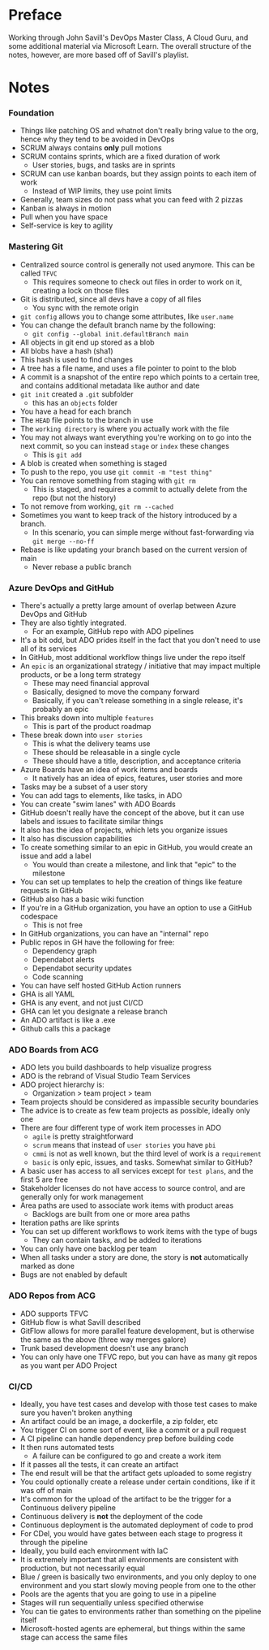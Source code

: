 # Preface
Working through John Savill's DevOps Master Class, A Cloud Guru, and some additional material via Microsoft Learn. The overall structure of the notes, however, are more based off of Savill's playlist.

# Notes
### Foundation
- Things like patching OS and whatnot don't really bring value to the org, hence why they tend to be avoided in DevOps
- SCRUM always contains **only** pull motions
- SCRUM contains sprints, which are a fixed duration of work
    - User stories, bugs, and tasks are in sprints
- SCRUM can use kanban boards, but they assign points to each item of work
    - Instead of WIP limits, they use point limits
- Generally, team sizes do not pass what you can feed with 2 pizzas
- Kanban is always in motion
- Pull when you have space
- Self-service is key to agility
### Mastering Git
- Centralized source control is generally not used anymore. This can be called `TFVC`
    - This requires someone to check out files in order to work on it, creating a lock on those files
- Git is distributed, since all devs have a copy of all files
    - You sync with the remote origin
- `git config` allows you to change some attributes, like `user.name`
- You can change the default branch name by the following:
    - `git config --global init.defaultBranch main`
- All objects in git end up stored as a blob
- All blobs have a hash (sha1)
- This hash is used to find changes
- A tree has a file name, and uses a file pointer to point to the blob
- A commit is a snapshot of the entire repo which points to a certain tree, and contains additional metadata like author and date
- `git init` created a `.git` subfolder
    - this has an `objects` folder
- You have a head for each branch
- The `HEAD` file points to the branch in use
- The `working directory` is where you actually work with the file
- You may not always want everything you're working on to go into the next commit, so you can instead `stage` or `index` these changes
    - This is `git add`
- A blob is created when something is staged
- To push to the repo, you use `git commit -m "test thing"`
- You can remove something from staging with `git rm`
    - This is staged, and requires a commit to actually delete from the repo (but not the history)
- To not remove from working, `git rm --cached`
- Sometimes you want to keep track of the history introduced by a branch.
    - In this scenario, you can simple merge without fast-forwarding via `git merge --no-ff`
- Rebase is like updating your branch based on the current version of main
    - Never rebase a public branch
### Azure DevOps and GitHub
- There's actually a pretty large amount of overlap between Azure DevOps and GitHub
- They are also tightly integrated.
    - For an example, GitHub repo with ADO pipelines
- It's a bit odd, but ADO prides itself in the fact that you don't need to use all of its services
- In GitHub, most additional workflow things live under the repo itself
- An `epic` is an organizational strategy / initiative that may impact multiple products, or be a long term strategy
    - These may need financial approval
    - Basically, designed to move the company forward
    - Basically, if you can't release something in a single release, it's probably an epic
- This breaks down into multiple `features`
    - This is part of the product roadmap
- These break down into `user stories`
    - This is what the delivery teams use
    - These should be releasable in a single cycle
    - These should have a title, description, and acceptance criteria
- Azure Boards have an idea of work items and boards
    - It natively has an idea of epics, features, user stories and more
- Tasks may be a subset of a user story
- You can add tags to elements, like tasks, in ADO
- You can create "swim lanes" with ADO Boards
- GitHub doesn't really have the concept of the above, but it can use labels and issues to facilitate similar things
- It also has the idea of projects, which lets you organize issues
- It also has discussion capabilities
- To create something similar to an epic in GitHub, you would create an issue and add a label
    - You would than create a milestone, and link that "epic" to the milestone
- You can set up templates to help the creation of things like feature requests in GitHub
- GitHub also has a basic wiki function
- If you're in a GitHub organization, you have an option to use a GitHub codespace
    - This is not free
- In GitHub organizations, you can have an "internal" repo
- Public repos in GH have the following for free:
    - Dependency graph
    - Dependabot alerts
    - Dependabot security updates
    - Code scanning
- You can have self hosted GitHub Action runners
- GHA is all YAML
- GHA is any event, and not just CI/CD
- GHA can let you designate a release branch
- An ADO artifact is like a .exe
- Github calls this a package
### ADO Boards from ACG
- ADO lets you build dashboards to help visualize progress
- ADO is the rebrand of Visual Studio Team Services
- ADO project hierarchy is:  
    - Organization > team project > team
- Team projects should be considered as impassible security boundaries 
- The advice is to create as few team projects as possible, ideally only one 
- There are four different type of work item processes in ADO
    - `agile` is pretty straightforward
    - `scrum` means that instead of `user stories` you have `pbi`
    - `cmmi` is not as well known, but the third level of work is a `requirement`
    - `basic` is only epic, issues, and tasks. Somewhat similar to GitHub?
- A basic user has access to all services except for `test plans`, and the first 5 are free
- Stakeholder licenses do not have access to source control, and are generally only for work management
- Area paths are used to associate work items with product areas
    - Backlogs are built from one or more area paths
- Iteration paths are like sprints
- You can set up different workflows to work items with the type of bugs
    - They can contain tasks, and be added to iterations
- You can only have one backlog per team
- When all tasks under a story are done, the story is **not** automatically marked as done
- Bugs are not enabled by default
### ADO Repos from ACG
- ADO supports TFVC
- GitHub flow is what Savill described
- GitFlow allows for more parallel feature development, but is otherwise the same as the above (three way merges galore)
- Trunk based development doesn't use any branch
- You can only have one TFVC repo, but you can have as many git repos as you want per ADO Project
### CI/CD
- Ideally, you have test cases and develop with those test cases to make sure you haven't broken anything
- An artifact could be an image, a dockerfile, a zip folder, etc
- You trigger CI on some sort of event, like a commit or a pull request
- A CI pipeline can handle dependency prep before building code
- It then runs automated tests
    - A failure can be configured to go and create a work item
- If it passes all the tests, it can create an artifact
- The end result will be that the artifact gets uploaded to some registry
- You could optionally create a release under certain conditions, like if it was off of main
- It's common for the upload of the artifact to be the trigger for a Continuous delivery pipeline
- Continuous delivery is **not** the deployment of the code
- Continuous deployment is the automated deployment of code to prod
- For CDel, you would have gates between each stage to progress it through the pipeline
- Ideally, you build each environment with IaC
- It is extremely important that all environments are consistent with production, but not necessarily equal
- Blue / green is basically two environments, and you only deploy to one environment and you start slowly moving people from one to the other
- Pools are the agents that you are going to use in a pipeline
- Stages will run sequentially unless specified otherwise
- You can tie gates to environments rather than something on the pipeline itself
- Microsoft-hosted agents are ephemeral, but things within the same stage can access the same files